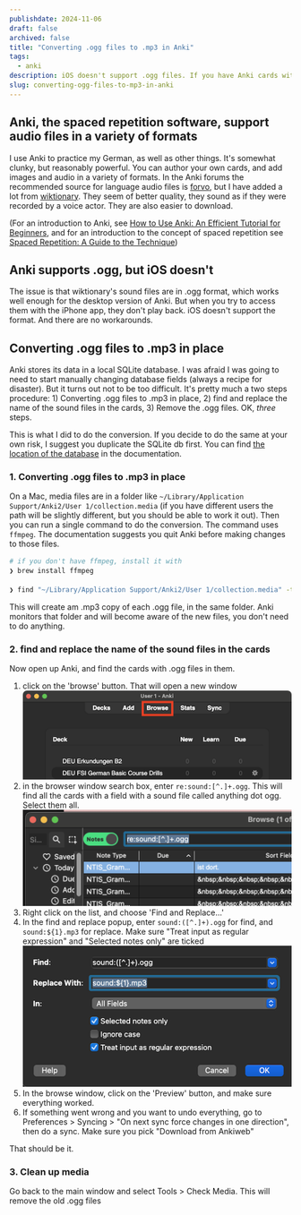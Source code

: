 ```yaml
---
publishdate: 2024-11-06
draft: false
archived: false
title: "Converting .ogg files to .mp3 in Anki"
tags:
  - anki
description: iOS doesn't support .ogg files. If you have Anki cards with audio in that format, they'll need to be converted to .mp3. Here's how
slug: converting-ogg-files-to-mp3-in-anki
---
```


## Anki, the spaced repetition software, support audio files in a variety of formats

I use Anki to practice my German, as well as other things. It's somewhat clunky, but reasonably powerful. You can author your own cards, and add images and audio in a variety of formats. In the Anki forums the recommended source for language audio files is [forvo](https://forvo.com), but I have added a lot from [wiktionary](https://de.wiktionary.org/wiki/Geschwindigkeitsbegrenzung). They seem of better quality, they sound as if they were recorded by a voice actor. They are also easier to download.

(For an introduction to Anki, see [How to Use Anki: An Efficient Tutorial for Beginners](https://leananki.com/how-to-use-anki-tutorial/), and for an introduction to the concept of spaced repetition see [Spaced Repetition: A Guide to the Technique](https://e-student.org/spaced-repetition/))

## Anki supports .ogg, but iOS doesn't

The issue is that wiktionary's sound files are in .ogg format, which works well enough for the desktop version of Anki. But when you try to access them with the iPhone app, they don't play back. iOS doesn't support the format. And there are no workarounds.

## Converting .ogg files to .mp3 in place

Anki stores its data in a local SQLite database. I was afraid I was going to need to start manually changing database fields (always a recipe for disaster). But it turns out not to be too difficult. It's pretty much a two steps procedure: 1) Converting .ogg files to .mp3 in place, 2) find and replace the name of the sound files in the cards, 3) Remove the .ogg files.
OK, _three_ steps.

This is what I did to do the conversion. If you decide to do the same at your own risk, I suggest you duplicate the SQLite db first. You can find [the location of the database](https://docs.ankiweb.net/files.html#file-locations) in the documentation.

### 1. Converting .ogg files to .mp3 in place

On a Mac, media files are in a folder like `~/Library/Application Support/Anki2/User 1/collection.media` (if you have different users the path will be slightly different, but you should be able to work it out). Then you can run a single command to do the conversion. The command uses `ffmpeg`. The documentation suggests you quit Anki before making changes to those files.

```bash
# if you don't have ffmpeg, install it with
❯ brew install ffmpeg

❯ find "~/Library/Application Support/Anki2/User 1/collection.media" -type f -name "*.ogg" -exec sh -c 'for file do ffmpeg -i "$file" "${file%.ogg}.mp3"; done' sh {} +
```

This will create am .mp3 copy of each .ogg file, in the same folder. Anki monitors that folder and will become aware of the new files, you don't need to do anything.

### 2. find and replace the name of the sound files in the cards

Now open up Anki, and find the cards with .ogg files in them.

1. click on the 'browse' button. That will open a new window
   ![A screenshot of the main Anki window, with the browse button emphasised](./browse.png)
1. in the browser window search box, enter `re:sound:[^.]+.ogg`. This will find all the cards with a field with a sound file called anything dot ogg. Select them all.
   ![A screenshot of the search window](./search.png)
1. Right click on the list, and choose 'Find and Replace...'
1. In the find and replace popup, enter `sound:([^.]+).ogg` for find, and `sound:${1}.mp3` for replace. Make sure "Treat input as regular expression" and "Selected notes only" are ticked
   ![A screenshot of the find and replace popup](./find-and-replace.png)
1. In the browse window, click on the 'Preview' button, and make sure everything worked.
1. If something went wrong and you want to undo everything, go to Preferences > Syncing > "On next sync force changes in one direction", then do a sync. Make sure you pick "Download from Ankiweb"

That should be it.

### 3. Clean up media

Go back to the main window and select Tools > Check Media. This will remove the old .ogg files
